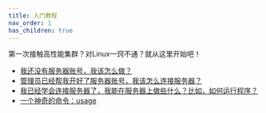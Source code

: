 ```yaml
---
title: 入门教程
nav_order: 1
has_children: true
---
```

第一次接触高性能集群？对Linux一窍不通？就从这里开始吧！
- [我还没有服务器账号，我该怎么做？](i-have-no-account)
- [管理员已经帮我开好了服务器账号，我该怎么连接服务器？](how-can-i-connect)
- [我已经学会连接服务器了，我能在服务器上做些什么？比如，如何运行程序？](how-can-i-run-program)
- [一个神奇的命令：usage](usage)